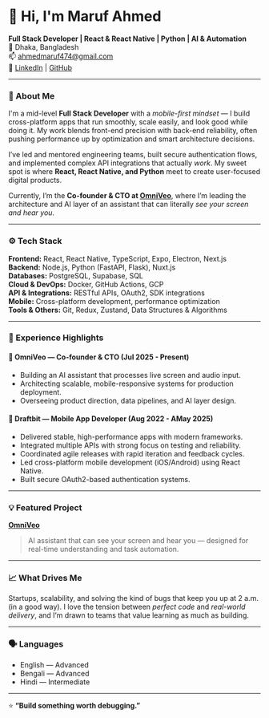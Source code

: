 # 👋 Hi, I'm Maruf Ahmed  

**Full Stack Developer | React & React Native | Python | AI & Automation**  
📍 Dhaka, Bangladesh  
📫 [ahmedmaruf474@gmail.com](mailto:ahmedmaruf474@gmail.com)  
🔗 [LinkedIn](https://www.linkedin.com/in/maruf-ahmed-55ba79109/) | [GitHub](https://github.com/lYlarufAhmed)

---

### 🧠 About Me

I'm a mid-level **Full Stack Developer** with a *mobile-first mindset* — I build cross-platform apps that run smoothly, scale easily, and look good while doing it. My work blends front-end precision with back-end reliability, often pushing performance up by optimization and smart architecture decisions.  

I’ve led and mentored engineering teams, built secure authentication flows, and implemented complex API integrations that actually *work*. My sweet spot is where **React, React Native, and Python** meet to create user-focused digital products.

Currently, I’m the **Co-founder & CTO at [OmniVeo](https://omniveo.io)**, where I’m leading the architecture and AI layer of an assistant that can literally *see your screen and hear you*.

---

### ⚙️ Tech Stack

**Frontend:** React, React Native, TypeScript, Expo, Electron, Next.js  
**Backend:** Node.js, Python (FastAPI, Flask), Nuxt.js  
**Databases:** PostgreSQL, Supabase, SQL  
**Cloud & DevOps:** Docker, GitHub Actions, GCP  
**API & Integrations:** RESTful APIs, OAuth2, SDK integrations  
**Mobile:** Cross-platform development, performance optimization  
**Tools & Others:** Git, Redux, Zustand, Data Structures & Algorithms  

---

### 🚀 Experience Highlights

#### 🧩 **OmniVeo — Co-founder & CTO (Jul 2025 - Present)**  
- Building an AI assistant that processes live screen and audio input.  
- Architecting scalable, mobile-responsive systems for production deployment.  
- Overseeing product direction, data pipelines, and AI layer design.  


#### 📱 **Draftbit — Mobile App Developer (Aug 2022 - AMay 2025)**  
- Delivered stable, high-performance apps with modern frameworks.  
- Integrated multiple APIs with strong focus on testing and reliability.  
- Coordinated agile releases with rapid iteration and feedback cycles.  
- Led cross-platform mobile development (iOS/Android) using React Native.  
- Built secure OAuth2-based authentication systems.  
---

### 💡 Featured Project

**[OmniVeo](https://omniveo.io)**  
> AI assistant that can see your screen and hear you — designed for real-time understanding and task automation.

---

### 📈 What Drives Me

Startups, scalability, and solving the kind of bugs that keep you up at 2 a.m. (in a good way). I love the tension between *perfect code* and *real-world delivery*, and I’m drawn to teams that value learning as much as building.

---

### 🗣️ Languages

- English — Advanced  
- Bengali — Advanced  
- Hindi — Intermediate  

---

⭐ **“Build something worth debugging.”**  
